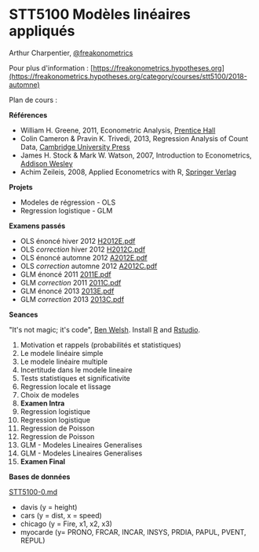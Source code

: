 # STT5100 Modèles linéaires appliqués

Arthur Charpentier, [@freakonometrics](https://twitter.com/freakonometrics)

Pour plus d'information : [https://freakonometrics.hypotheses.org](https://freakonometrics.hypotheses.org/category/courses/stt5100/2018-automne)

Plan de cours :

**Références** 
* William H. Greene, 2011, Econometric Analysis, [Prentice Hall](http://www.prenhall.com/greene/)
* Colin Cameron & Pravin K. Trivedi, 2013, Regression Analysis of Count Data, [Cambridge University Press](http://faculty.econ.ucdavis.edu/faculty/cameron/racd/count.html)
* James H. Stock & Mark W. Watson, 2007, Introduction to Econometrics, [Addison Wesley](https://www.pearson.com/us/higher-education/product/Stock-Introduction-to-Econometrics-3rd-Edition/9780138009007.html)
* Achim Zeileis, 2008, Applied Econometrics with R, [Springer Verlag](https://eeecon.uibk.ac.at/~zeileis/teaching/AER/index.html)

**Projets**
* Modeles de régression - OLS
* Regression logistique - GLM

**Examens passés**
* OLS énoncé hiver 2012 [H2012E.pdf](https://github.com/freakonometrics/STT5100/raw/master/act6410-h2012-enonce.pdf)
* OLS _correction_ hiver 2012 [H2012C.pdf](https://github.com/freakonometrics/STT5100/raw/master/act6410-h2012-correc.pdf)
* OLS énoncé automne 2012 [A2012E.pdf](https://github.com/freakonometrics/STT5100/raw/master/act6410-a2012-enonce.pdf)
* OLS _correction_ automne 2012 [A2012C.pdf](https://github.com/freakonometrics/STT5100/raw/master/act6410-a2012-correc.pdf)
* GLM énoncé 2011 [2011E.pdf](https://github.com/freakonometrics/STT5100/raw/master/act2040-2011-enonce.pdf)
* GLM _correction_ 2011 [2011C.pdf](https://github.com/freakonometrics/STT5100/raw/master/act2040-2011-correc.pdf)
* GLM énoncé 2013 [2013E.pdf](https://github.com/freakonometrics/STT5100/raw/master/act2040-2013-enonce.pdf)
* GLM _correction_ 2013 [2013C.pdf](https://github.com/freakonometrics/STT5100/raw/master/act2040-2013-correc.pdf)

**Seances**

"It's not magic; it's code", [Ben Welsh](https://source.opennews.org/articles/how-we-found-new-patterns-la-homeless-arrest/).
Install [R](https://cran.r-project.org/) and [Rstudio](https://www.rstudio.com/products/rstudio/download/). 

1. Motivation et rappels (probabilités et statistiques)
2. Le modele linéaire simple
3. Le modele linéaire multiple
4. Incertitude dans le modele lineaire
5. Tests statistiques et significativite
6. Regression locale et lissage
7. Choix de modeles
8. **Examen Intra**
9. Regression logistique
10. Regression logistique
11. Regression de Poisson
12. Regression de Poisson 
13. GLM - Modeles Lineaires Generalises
14. GLM - Modeles Lineaires Generalises
15. **Examen Final**

**Bases de données**

[STT5100-0.md](https://github.com/freakonometrics/STT5100/blob/master/STT5100-0.md)

* davis (y = height)
* cars (y = dist, x = speed)
* chicago (y = Fire, x1, x2, x3)
* myocarde (y= PRONO, FRCAR, INCAR, INSYS, PRDIA, PAPUL, PVENT, REPUL)

